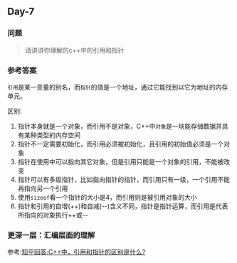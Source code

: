 ## Day-7

### 问题

> 请讲讲你理解的c++中的引用和指针

### 参考答案

`引用`是某一变量的别名，而`指针`的值是一个地址，通过它能找到以它为地址的内存单元。

区别:

1. 指针本身就是一个对象，而引用不是对象，C++中`对象`是一块能存储数据并具有某种类型的内存空间
2. 指针不一定需要初始化，而引用必须被初始化，且引用的初始值必须是一个对象
3. 指针在使用中可以指向其它对象，但是引用只能是一个对象的引用，不能被改变
4. 指针可以有多级指针，比如指向指针的指针，而引用只有一级，一个引用不能再指向另一个引用
5. 使用`sizeof`看一个指针的大小是4，而引用则是被引用对象的大小
6. 指针和引用的自增(++)和自减(--)含义不同，指针是指针运算，而引用是代表所指向的对象执行++或--

### 更深一层：汇编层面的理解

参考:[知乎回答:C++中，引用和指针的区别是什么?](https://www.zhihu.com/question/37608201)


